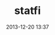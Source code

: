 ---
layout: post
title: statfi
description: Statistics Finland (StatFi) database R tools
link: http://ropengov.github.io/statfi/
github: http://ropengov.github.io/statfi/
category: ropengov
date: 2013-12-20 13:37
tutorial: false
---